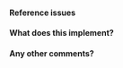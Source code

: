 <!--- Standard template for submitting PRs -->

#### Reference issues

#### What does this implement?

#### Any other comments?
